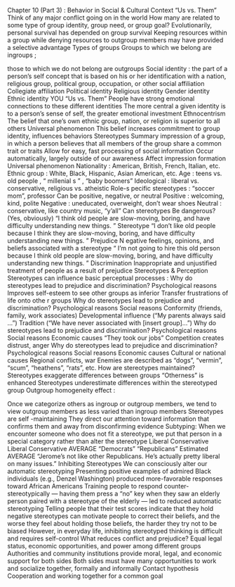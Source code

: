 Chapter 10 (Part 
3)
: 
Behavior in Social &amp; Cultural Context
“Us vs. Them”
Think of any major conflict going on in the world
How many are related to some type of group identity, group need, or group goal?
Evolutionarily, personal survival has depended on group survival
Keeping resources within a group while denying resources to outgroup members may have provided a selective advantage
Types of groups
Groups to which we belong are 
ingroups
;
 
those to which we do not belong are 
outgroups
Social identity
: the part of a person’s self concept that is based on his or her identification with a nation, religious group, political group, occupation, or other social affiliation
Collegiate affiliation
Political identity
Religious identity
Gender identity
Ethnic identity
YOU
“Us vs. Them”
People have strong emotional connections to these different identities
The more central a given identity is to a person’s sense of self, the greater emotional investment
Ethnocentrism
The belief that one’s own ethnic group, nation, or religion is superior to all others
Universal phenomenon
This belief increases commitment to group identity, influences behaviors
Stereotypes 
Summary impression of a group, in which a person believes that all members of the group share a common trait or traits
Allow 
for easy, fast processing of social information
Occur automatically, largely outside of our awareness
Affect impression formation
Universal phenomenon
Nationality
: American, British, French, Italian, etc.
Ethnic group
: White, Black, Hispanic, 
Asian American, 
etc.
Age
: teens vs. 
old people
, “
millenial
s
”
, “baby boomers”
Ideological
: liberal vs. conservative, religious vs. atheistic
Role-s
pecific stereotypes
: “soccer mom”, professor
Can be positive, negative, or neutral
Positive
: welcoming, kind, polite
Negative
: uneducated, overweight, don’t wear shoes
Neutral
: conservative, like country music, “y’all”
Can stereotypes Be dangerous?
(Yes, obviously)
“I think old people are slow-moving, boring, and have difficulty understanding new things.
”
Stereotype
“I don’t like old people because 
I think 
they are 
slow-moving, 
boring, 
and have difficulty understanding new things.
”
Prejudice
N
egative 
feelings, opinions, and beliefs associated with a stereotype
“
I’m not going to hire this 
old person 
because 
I think old people are slow-moving, 
boring, 
and have difficulty understanding new things.
”
Discrimination
Inappropriate and unjustified treatment of people as a result of prejudice
Stereotypes 
&amp; Perception
Stereotypes can influence basic perceptual processes
:
Why 
do stereotypes lead to prejudice and discrimination? 
Psychological reasons
Improves self-esteem to see other groups as inferior
Transfer frustrations of life onto othe
r groups
Why 
do stereotypes lead to prejudice and discrimination? 
Psychological reasons
Social reasons
Conformity (friends, family, work associates)
Developmental influence (“My parents always said
…”)
Tradition (“We have never associated with [insert group]...”)
Why 
do stereotypes lead to prejudice and discrimination? 
Psychological reasons
Social reasons
Economic causes
“They took our jobs”
Competition creates distrust, anger
Why 
do stereotypes lead to prejudice and discrimination? 
Psychological reasons
Social reasons
Economic causes
Cultural or national causes
Regional conflicts, war
Enemies are described as “dogs”, “vermin”, “scum”, “heathens”, “rats”, etc.
How are stereotypes maintained?
Stereotypes exaggerate differences between groups
“Otherness” is enhanced
Stereotypes underestimate differences within the stereotyped group
Outgroup 
homogeneity effect
:
 
Once 
we categorize others as ingroup or outgroup members, we tend to view outgroup members as less varied than ingroup 
members
Stereotypes 
are 
self
-maintaining 
They direct our attention toward information that confirms them and away from disconfirming evidence
Subtyping:
 When we encounter someone who does not fit a stereotype, we put that person in a special category rather than alter the 
stereotype
Liberal
Conservative
Liberal
Conservative
AVERAGE
“Democrats”
“Republicans”
Estimated
AVERAGE
“Jerome’s not like other Republicans. He’s actually pretty liberal on many issues.”
Inhibiting Stereotypes
We can consciously alter our automatic stereotyping
Presenting 
positive examples of admired 
Black 
individuals (e.g., Denzel Washington) produced more-favorable responses toward African 
Americans
Training 
people to respond counter-stereotypically 
— 
having 
them press a “no” key when they saw an elderly person paired with a stereotype of the 
elderly — 
led to reduced automatic 
stereotyping
Telling 
people that their test scores indicate that they hold negative stereotypes can motivate people to correct their beliefs, and the worse they feel about holding those beliefs, the harder they try not to be 
biased
However, in 
everyday life, inhibiting stereotyped thinking is difficult and requires self-control
What reduces conflict and prejudice?
Equal 
legal 
status, economic opportunities, and power among different groups
Authorities and community institutions provide moral, legal, and economic support for both sides
Both sides must have many opportunities to work and socialize together, formally and informally
Contact hypothesis
Cooperation and working together for a common goal
